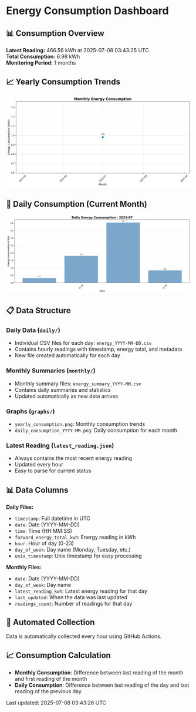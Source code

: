 # Energy Consumption Dashboard

## 📊 Consumption Overview

**Latest Reading:** 466.56 kWh at 2025-07-08 03:43:25 UTC  
**Total Consumption:** 6.98 kWh  
**Monitoring Period:** 1 months  

## 📈 Yearly Consumption Trends

![Yearly Consumption](graphs/yearly_consumption.png)

## 📅 Daily Consumption (Current Month)

![Daily Consumption](graphs/daily_consumption_2025-07.png)

## 📋 Data Structure

### Daily Data (`daily/`)
- Individual CSV files for each day: `energy_YYYY-MM-DD.csv`
- Contains hourly readings with timestamp, energy total, and metadata
- New file created automatically for each day

### Monthly Summaries (`monthly/`)
- Monthly summary files: `energy_summary_YYYY-MM.csv`
- Contains daily summaries and statistics
- Updated automatically as new data arrives

### Graphs (`graphs/`)
- `yearly_consumption.png`: Monthly consumption trends
- `daily_consumption_YYYY-MM.png`: Daily consumption for each month

### Latest Reading (`latest_reading.json`)
- Always contains the most recent energy reading
- Updated every hour
- Easy to parse for current status

## 📊 Data Columns

**Daily Files:**
- `timestamp`: Full datetime in UTC
- `date`: Date (YYYY-MM-DD)
- `time`: Time (HH:MM:SS)
- `forward_energy_total_kwh`: Energy reading in kWh
- `hour`: Hour of day (0-23)
- `day_of_week`: Day name (Monday, Tuesday, etc.)
- `unix_timestamp`: Unix timestamp for easy processing

**Monthly Files:**
- `date`: Date (YYYY-MM-DD)
- `day_of_week`: Day name
- `latest_reading_kwh`: Latest energy reading for that day
- `last_updated`: When the data was last updated
- `readings_count`: Number of readings for that day

## 🔄 Automated Collection

Data is automatically collected every hour using GitHub Actions.

## 📈 Consumption Calculation

- **Monthly Consumption**: Difference between last reading of the month and first reading of the month
- **Daily Consumption**: Difference between last reading of the day and last reading of the previous day

Last updated: 2025-07-08 03:43:26 UTC

